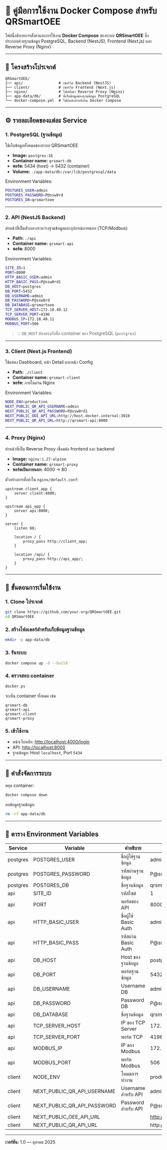 # 🧩 คู่มือการใช้งาน Docker Compose สำหรับ QRSmartOEE

ไฟล์นี้อธิบายการตั้งค่าและการใช้งาน **Docker Compose** ของระบบ **QRSmartOEE** ซึ่งประกอบด้วยฐานข้อมูล PostgreSQL, Backend (NestJS), Frontend (Next.js) และ Reverse Proxy (Nginx)

---

## 📂 โครงสร้างโปรเจกต์

```
QRSmartOEE/
├── api/                # เซอร์วิส Backend (NestJS)
├── client/             # เซอร์วิส Frontend (Next.js)
├── nginx/              # ไฟล์ตั้งค่า Reverse Proxy (Nginx)
├── app-data/db/        # ที่เก็บข้อมูลของฐานข้อมูล PostgreSQL
└── docker-compose.yml  # ไฟล์หลักสำหรับรัน Docker Compose
```

---

## ⚙️ รายละเอียดของแต่ละ Service

### 1. PostgreSQL (ฐานข้อมูล)

ใช้เก็บข้อมูลทั้งหมดของระบบ QRSmartOEE

* **Image:** `postgres:16`
* **Container name:** `qrsmart-db`
* **พอร์ต:** 5434 (host) → 5432 (container)
* **Volume:** `./app-data/db:/var/lib/postgresql/data`

Environment Variables:

```bash
POSTGRES_USER=admin
POSTGRES_PASSWORD=P@ssw0rd
POSTGRES_DB=qrsmartoee
```

---

### 2. API (NestJS Backend)

ทำหน้าที่เป็นตัวกลางระหว่างฐานข้อมูลและอุปกรณ์ภายนอก (TCP/Modbus)

* **Path:** `./api`
* **Container name:** `qrsmart-api`
* **พอร์ต:** 8000

Environment Variables:

```bash
SITE_ID=1
PORT=8000
HTTP_BASIC_USER=admin
HTTP_BASIC_PASS=P@ssw0rd1
DB_HOST=postgres
DB_PORT=5432
DB_USERNAME=admin
DB_PASSWORD=P@ssw0rd
DB_DATABASE=qrsmartoee
TCP_SERVER_HOST=172.18.40.12
TCP_SERVER_PORT=4196
MODBUS_IP=172.18.40.11
MODBUS_PORT=506
```

> 💡 `DB_HOST` ต้องตรงกับชื่อ container ของ PostgreSQL (`postgres`)

---

### 3. Client (Next.js Frontend)

ใช้แสดง Dashboard, หน้า Detail และหน้า Config

* **Path:** `./client`
* **Container name:** `qrsmart-client`
* **พอร์ต:** ภายในผ่าน Nginx

Environment Variables:

```bash
NODE_ENV=production
NEXT_PUBLIC_QR_API_USERNAME=admin
NEXT_PUBLIC_QR_API_PASSWORD=P@ssw0rd1
NEXT_PUBLIC_OEE_API_URL=http://host.docker.internal:3010
NEXT_PUBLIC_QR_API_URL=http://qrsmart-api:8000
```
---

### 4. Proxy (Nginx)

ทำหน้าที่เป็น Reverse Proxy เชื่อมต่อ frontend และ backend

* **Image:** `nginx:1.27-alpine`
* **Container name:** `qrsmart-proxy`
* **พอร์ตเปิดภายนอก:** 4000 → 80

ตัวอย่างการตั้งค่าใน `nginx/default.conf`:

```nginx
upstream client_app {
    server client:4000;
}

upstream api_app {
    server api:8000;
}

server {
    listen 80;

    location / {
        proxy_pass http://client_app;
    }

    location /api/ {
        proxy_pass http://api_app/;
    }
}
```

---

## 🚀 ขั้นตอนการเริ่มใช้งาน

### 1. Clone โปรเจกต์

```bash
git clone https://github.com/your-org/QRSmartOEE.git
cd QRSmartOEE
```

### 2. สร้างโฟลเดอร์สำหรับเก็บข้อมูลฐานข้อมูล

```bash
mkdir -p app-data/db
```

### 3. รันระบบ

```bash
docker compose up -d --build
```

### 4. ตรวจสอบ container

```bash
docker ps
```

จะเห็น container ทั้งหมด เช่น

```
qrsmart-db
qrsmart-api
qrsmart-client
qrsmart-proxy
```

### 5. เข้าใช้งาน

* หน้าเว็บหลัก: [http://localhost:4000/login](http://localhost:4000)
* API: [http://localhost:8000](http://localhost:8000)
* ฐานข้อมูล: Host `localhost`, Port `5434`

---

## 🧰 คำสั่งจัดการระบบ

หยุด container:

```bash
docker compose down
```

ลบข้อมูลฐานข้อมูล:

```bash
rm -rf app-data/db
```

---

## 🧩 ตาราง Environment Variables

| Service  | Variable                    | คำอธิบาย              | ค่าเริ่มต้น  |
| -------- |-----------------------------|-----------------------| ------------ |
| postgres | POSTGRES_USER               | ชื่อผู้ใช้ฐานข้อมูล   | admin        |
| postgres | POSTGRES_PASSWORD           | รหัสผ่านฐานข้อมูล     | P@ssw0rd     |
| postgres | POSTGRES_DB                 | ชื่อฐานข้อมูล         | qrsmartoee   |
| api      | SITE_ID                     | รหัสไซต์              | 1            |
| api      | PORT                        | พอร์ตของ API          | 8000         |
| api      | HTTP_BASIC_USER             | ชื่อผู้ใช้ Basic Auth | admin        |
| api      | HTTP_BASIC_PASS             | รหัสผ่าน Basic Auth   | P@ssw0rd1  |
| api      | DB_HOST                     | Host ของฐานข้อมูล     | postgres     |
| api      | DB_PORT                     | พอร์ตฐานข้อมูล        | 5432         |
| api      | DB_USERNAME                 | Username DB           | admin        |
| api      | DB_PASSWORD                 | Password DB           | P@ssw0rd     |
| api      | DB_DATABASE                 | ชื่อฐานข้อมูล         | qrsmartoee   |
| api      | TCP_SERVER_HOST             | IP ของ TCP Server     | 172.18.40.12 |
| api      | TCP_SERVER_PORT             | พอร์ต TCP             | 4196         |
| api      | MODBUS_IP                   | IP ของ Modbus         | 172.18.40.11 |
| api      | MODBUS_PORT                 | พอร์ต Modbus          | 506          |
| client   | NODE_ENV                    | โหมดการทำงาน          | production   |
| client   | NEXT_PUBLIC_QR_API_USERNAME | Username สำหรับ API   | admin        |
| client   | NEXT_PUBLIC_QR_API_PASSWORD | Password สำหรับ API   | P@ssw0rd1  |
| client   | NEXT_PUBLIC_OEE_API_URL     |                       | http://host.docker.internal:3010  |
| client   | NEXT_PUBLIC_QR_API_URL      |                       | http://qrsmart-api:8000  |

---


**เวอร์ชัน:** 1.0 — ตุลาคม 2025
